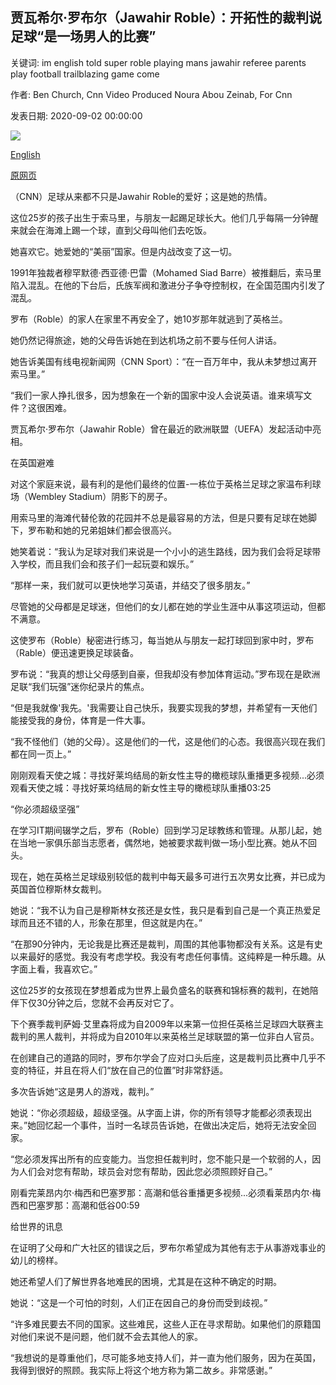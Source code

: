 ## 贾瓦希尔·罗布尔（Jawahir Roble）：开拓性的裁判说足球“是一场男人的比赛”

关键词: im english told super roble playing mans jawahir referee parents play football trailblazing game come

作者: Ben Church, Cnn Video Produced Noura Abou Zeinab, For Cnn

发表日期: 2020-09-02 00:00:00

![](https://cdn.cnn.com/cnnnext/dam/assets/200901111015-roble-uefa-tease-super-tease.jpg)

[English](Jawahir%20Roble%3A%20The%20trailblazing%20referee%20told%20that%20football%20%27is%20a%20man%27s%20game%27.md)

[原网页](https://edition.cnn.com/2020/09/02/football/jawahir-roble-referee-uefa-cmd-spt-intl/index.html)

（CNN）足球从来都不只是Jawahir Roble的爱好；这是她的热情。

这位25岁的孩子出生于索马里，与朋友一起踢足球长大。他们几乎每隔一分钟醒来就会在海滩上踢一个球，直到父母叫他们去吃饭。

她喜欢它。她爱她的“美丽”国家。但是内战改变了这一切。

1991年独裁者穆罕默德·西亚德·巴雷（Mohamed Siad Barre）被推翻后，索马里陷入混乱。在他的下台后，氏族军阀和激进分子争夺控制权，在全国范围内引发了混乱。

罗布（Roble）的家人在家里不再安全了，她10岁那年就逃到了英格兰。

她仍然记得旅途，她的父母告诉她在到达机场之前不要与任何人讲话。

她告诉美国有线电视新闻网（CNN Sport）：“在一百万年中，我从未梦想过离开索马里。”

“我们一家人挣扎很多，因为想象在一个新的国家中没人会说英语。谁来填写文件？这很困难。

贾瓦希尔·罗布尔（Jawahir Roble）曾在最近的欧洲联盟（UEFA）发起活动中亮相。

在英国避难

对这个家庭来说，最有利的是他们最终的位置-一栋位于英格兰足球之家温布利球场（Wembley Stadium）阴影下的房子。

用索马里的海滩代替伦敦的花园并不总是最容易的方法，但是只要有足球在她脚下，罗布勒和她的兄弟姐妹们都会很高兴。

她笑着说：“我认为足球对我们来说是一个小小的逃生路线，因为我们会将足球带入学校，而且我们会和孩子们一起玩耍和娱乐。”

“那样一来，我们就可以更快地学习英语，并结交了很多朋友。”

尽管她的父母都是足球迷，但他们的女儿都在她的学业生涯中从事这项运动，但都不满意。

这使罗布（Roble）秘密进行练习，每当她从与朋友一起打球回到家中时，罗布（Rable）便迅速更换足球装备。

罗布说：“我真的想让父母感到自豪，但我却没有参加体育运动。”罗布现在是欧洲足联“我们玩强”迷你纪录片的焦点。

“但是我就像'我先。'我需要让自己快乐，我要实现我的梦想，并希望有一天他们能接受我的身份，体育是一件大事。

“我不怪他们（她的父母）。这是他们的一代，这是他们的心态。我很高兴现在我们都在同一页上。”

刚刚观看天使之城：寻找好莱坞结局的新女性主导的橄榄球队重播更多视频...必须观看天使之城：寻找好莱坞结局的新女性主导的橄榄球队重播03:25

“你必须超级坚强”

在学习IT期间辍学之后，罗布（Roble）回到学习足球教练和管理。从那儿起，她在当地一家俱乐部当志愿者，偶然地，她被要求裁判做一场小型比赛。她从不回头。

现在，她在英格兰足球级别较低的裁判中每天最多可进行五次男女比赛，并已成为英国首位穆斯林女裁判。

她说：“我不认为自己是穆斯林女孩还是女性，我只是看到自己是一个真正热爱足球而且还不错的人，形象在那里，但这就是内在。”

“在那90分钟内，无论我是比赛还是裁判，周围的其他事物都没有关系。这是有史以来最好的感觉。我没有考虑学校。我没有考虑任何事情。这纯粹是一种乐趣。从字面上看，我喜欢它。”

这位25岁的女孩现在梦想着成为世界上最负盛名的联赛和锦标赛的裁判，在她陪伴下仅30分钟之后，您就不会再反对它了。

下个赛季裁判萨姆·艾里森将成为自2009年以来第一位担任英格兰足球四大联赛主裁判的黑人裁判，并将成为自2010年以来英格兰足球联盟的第一位非白人官员。

在创建自己的道路的同时，罗布尔学会了应对口头后座，这是裁判员比赛中几乎不变的特征，并且在将人们“放在自己的位置”时非常舒适。

多次告诉她“这是男人的游戏，裁判。”

她说：“你必须超级，超级坚强。从字面上讲，你的所有领导才能都必须表现出来。”她回忆起一个事件，当时一名球员告诉她，在做出决定后，她将无法安全回家。

“您必须发挥出所有的应变能力。当您担任裁判时，您不能只是一个软弱的人，因为人们会对您有帮助，球员会对您有帮助，因此您必须照顾好自己。”

刚看完莱昂内尔·梅西和巴塞罗那：高潮和低谷重播更多视频...必须看莱昂内尔·梅西和巴塞罗那：高潮和低谷00:59

给世界的讯息

在证明了父母和广大社区的错误之后，罗布尔希望成为其他有志于从事游戏事业的幼儿的榜样。

她还希望人们了解世界各地难民的困境，尤其是在这种不确定的时期。

她说：“这是一个可怕的时刻，人们正在因自己的身份而受到歧视。”

“许多难民要去不同的国家。这些难民，这些人正在寻求帮助。如果他们的原籍国对他们来说不是问题，他们就不会去其他人的家。

“我想说的是尊重他们，尽可能多地支持人们，并一直为他们服务，因为在英国，我得到很好的照顾。我实际上将这个地方称为第二故乡。非常感谢。”
